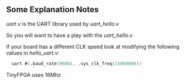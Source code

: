 ## Some Explanation Notes

*uart.v* is the UART library used by *uart_hello.v*

So you will want to have a play with the *uart_hello.v* 

If your board has a different CLK speed look at modifying the following values in *hello_uart.v*:

```verilog
  uart #(.baud_rate(9600), .sys_clk_freq(16000000))
```
TinyFPGA uses 16Mhz 
